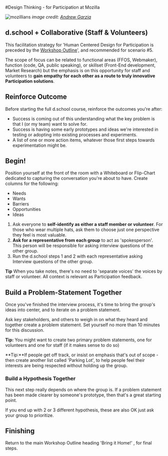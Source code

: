 #Design Thinking - for Participation at Mozilla

![mozillians](https://farm1.staticflickr.com/482/19465862402_9df2b30ff6_c.jpg)
*image credit: [Andrew Garzia](
https://www.flickr.com/photos/soapdog/)*


## d.school + Collaborative (Staff & Volunteers)

This facilitation strategy for 'Human Centered Design for Participation is preceded by the [Workshop Outline](modules/participation_design_thinking/workshop/ )', and recommended for scenario #5.

The scope of focus can be related to functional areas (FFOS, Webmaker), function (code, QA, public speaking), or  skillset (Front-End development, Market Research) but the emphasis is on this opportunity for staff and volunteers to **gain empathy for each other as a route to truly innovative Participation solutions**.

## Reinforce Outcome

Before starting the full d.school course, reinforce the outcomes you're after:

* Success is coming out of this understanding what the key problem is that I (or my team) want to solve for.
* Success is having some early prototypes and ideas we're interested in testing or adopting into existing processes and experiments.
* A list of one or more action items, whatever those first steps towards experimentation might be.

## Begin!

Position yourself at the front of the room with a Whiteboard or Flip-Chart dedicated to capturing the conversation you're about to have.  Create columns for the following:

* Needs
* Wants
* Barriers
* Opportunities
* Ideas

1. Ask everyone to **self-identify as either a staff member or volunteer**. For those who wear multiple hats, ask them to choose just one perspective they feel is most valuable.
2. **Ask for a representative from each group** to act as 'spokesperson'.  This person will be responsible for asking interview questions of the other group.
3. Run the d.school steps 1 and 2 with each representative asking Interview questions of the other group.

**Tip** When you take notes, there's no need to 'separate voices' the voices by staff or volunteer.  All context is relevant as Participation feedback.

## Build a Problem-Statement Together

Once you've finished the interview process, it's time to bring the group's ideas into center, and to iterate on a problem statement.

Ask key stakeholders, and others to weigh in on what they heard and together create a problem statement.  Set yourself no more than 10  minutes for this discussion.  

**Tip:** You might want to create two primary problem statements, one for volunteers and one for staff (if it makes sense to do so)

**Tip:**If people get off track, or insist on emphasis that's out of scope - then create another list called 'Parking Lot', to help people feel their interests are being respected without holding up the group.

### Build a Hypothesis Together

This next step really depends on where the group is. If a problem statement has been made clearer by someone's prototype, then that's a great starting point.  

If you end up with 2 or 3 different hypothesis, these are also OK just ask your group to prioritize.


## Finishing

Return to the main Workshop Outline heading 'Bring it Home!' , for final steps.